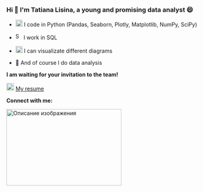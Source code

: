 ### Hi 👋 I'm Tatiana Lisina, a young and promising data analyst 😄





- <img src="https://downloader.disk.yandex.ru/preview/0f138fbee35916f057a6d38540c8b3b570259553f74a2f3fbce06c7e20e424e9/64cac07e/bYk6Ou4Zt2gv7hf1Dy3MRcT__bUTg4FDYFwR8rHqiaRujI074B63Y4R7d8jeTV6tUBExnSMnSIzoaDT95hmtIA%3D%3D?uid=0&filename=Python.png&disposition=inline&hash=&limit=0&content_type=image%2Fpng&owner_uid=0&tknv=v2&size=2048x2048" alt="python" width="18" height="18"/> I code in Python (Pandas, Seaborn, Plotly, Matplotlib, NumPy, SciPy)

- <img src="https://downloader.disk.yandex.ru/preview/50b925e01831b069d1b9c56758e9b29280c47e2a4b36b98c0d5323ac57670253/64cabf3a/eD6BfXqaqYuvTc2-32mOfMhCGOHaxMwxpuTyYTH1Fe_uKDI-WzrjSPLZ8EuSeQVD6IOaIh0lWKY4Suf1UNzIBA%3D%3D?uid=0&filename=2023-08-02_19-43-10.png&disposition=inline&hash=&limit=0&content_type=image%2Fpng&owner_uid=0&tknv=v2&size=2048x2048" alt="SQL" width="17" height="17"> I work in SQL 

- <img src="https://downloader.disk.yandex.ru/preview/c9e1f4dc86739fdf9b494a7ada5ccbb35d4d0ef95a54c98adc067dfeb2595682/64cac344/_ztY0WW-ZyHnUqlP69z1ZxT8o0_ssUg39Y_I3IIubNij4sk86C_M33hinTQzGK41AiBAFtEShF9Cda3llUXVfA%3D%3D?uid=0&filename=diagram2.jpg&disposition=inline&hash=&limit=0&content_type=image%2Fjpeg&owner_uid=0&tknv=v2&size=2048x2048" alt="python" width="18" height="18"/> I can visualizate different diagrams

- 💪 And of course I do data analysis

**I am waiting for your invitation to the team!**


  [<img src="https://downloader.disk.yandex.ru/preview/ad810b4099196605d3b92ea31fe7be2368589779ea08efc341606ead97697815/64cac3eb/jiVhzyDopTBcHqKz4LyZVYZHM63XhkT4lfA6QU7hT0JUjEklmGRYxY4l6QhfgM4WpoHR3eKrh6tZTPD3UeeYmg%3D%3D?uid=0&filename=hh.png&disposition=inline&hash=&limit=0&content_type=image%2Fpng&owner_uid=0&tknv=v2&size=2048x2048" alt="python" width="20" height="20"/>](https://hh.ru/resume/54995864ff0b25ccb60039ed1f646957626952) [My resume](https://hh.ru/resume/54995864ff0b25ccb60039ed1f646957626952)

**Connect with me:**

[<img src="СКОПИРОВАННЫЙ_URL_ИЗОБРАЖЕНИЯ" alt="Описание изображения" width="300" height="200">](ССЫЛКА)

